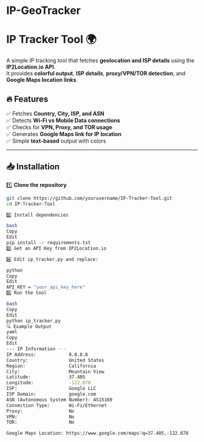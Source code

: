 # IP-GeoTracker
# IP Tracker Tool 🌍

A simple IP tracking tool that fetches **geolocation and ISP details** using the **IP2Location.io API**.  
It provides **colorful output**, **ISP details**, **proxy/VPN/TOR detection**, and **Google Maps location links**.  

## 🔥 Features
✅ Fetches **Country, City, ISP, and ASN**  
✅ Detects **Wi-Fi vs Mobile Data connections**  
✅ Checks for **VPN, Proxy, and TOR usage**  
✅ Generates **Google Maps link for IP location**  
✅ Simple **text-based** output with colors  

---

## 📥 Installation
1️⃣ **Clone the repository**  
```bash
git clone https://github.com/yourusername/IP-Tracker-Tool.git
cd IP-Tracker-Tool

2️⃣ Install dependencies

bash
Copy
Edit
pip install -r requirements.txt
3️⃣ Get an API Key from IP2Location.io

4️⃣ Edit ip_tracker.py and replace:

python
Copy
Edit
API_KEY = "your_api_key_here"
5️⃣ Run the tool

bash
Copy
Edit
python ip_tracker.py
🔍 Example Output
yaml
Copy
Edit
--- IP Information ---
IP Address:            8.8.8.8
Country:               United States
Region:                California
City:                  Mountain View
Latitude:              37.405
Longitude:             -122.078
ISP:                   Google LLC
ISP Domain:            google.com
ASN (Autonomous System Number): AS15169
Connection Type:       Wi-Fi/Ethernet
Proxy:                 No
VPN:                   No
TOR:                   No

Google Maps Location: https://www.google.com/maps?q=37.405,-122.078
